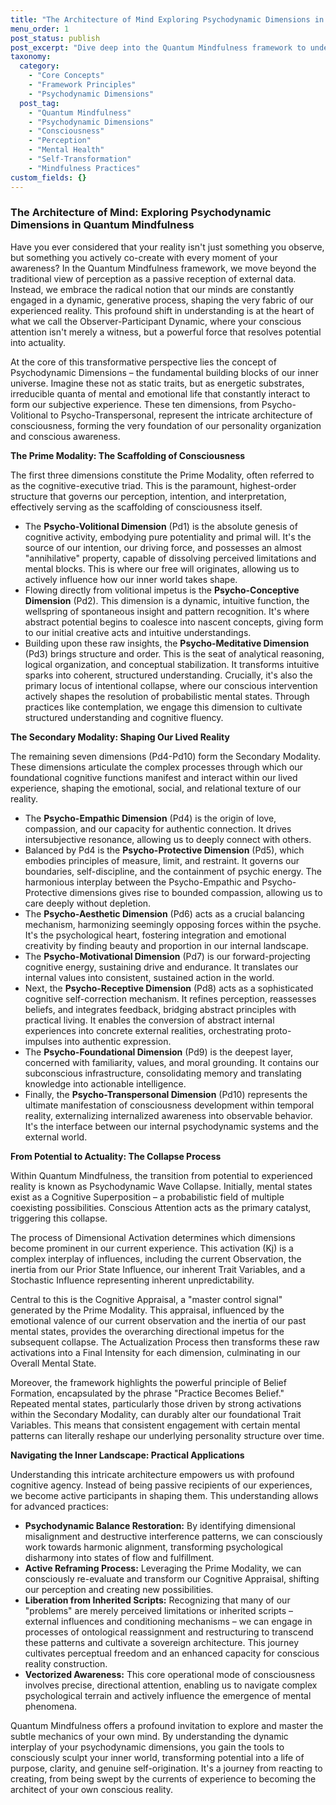 ```yaml
---
title: "The Architecture of Mind Exploring Psychodynamic Dimensions in Quantum Mindfulness"
menu_order: 1
post_status: publish
post_excerpt: "Dive deep into the Quantum Mindfulness framework to understand how your inner world is constructed. This post explores the psychodynamic dimensions that shape your perceptions, emotions, and reality, revealing how conscious attention can transform your experience from a field of potential into a life of purpose."
taxonomy:
  category:
    - "Core Concepts"
    - "Framework Principles"
    - "Psychodynamic Dimensions"
  post_tag:
    - "Quantum Mindfulness"
    - "Psychodynamic Dimensions"
    - "Consciousness"
    - "Perception"
    - "Mental Health"
    - "Self-Transformation"
    - "Mindfulness Practices"
custom_fields: {}
---
```


### The Architecture of Mind: Exploring Psychodynamic Dimensions in Quantum Mindfulness

Have you ever considered that your reality isn't just something you observe, but something you actively co-create with every moment of your awareness? In the Quantum Mindfulness framework, we move beyond the traditional view of perception as a passive reception of external data. Instead, we embrace the radical notion that our minds are constantly engaged in a dynamic, generative process, shaping the very fabric of our experienced reality. This profound shift in understanding is at the heart of what we call the Observer-Participant Dynamic, where your conscious attention isn't merely a witness, but a powerful force that resolves potential into actuality.

At the core of this transformative perspective lies the concept of Psychodynamic Dimensions – the fundamental building blocks of our inner universe. Imagine these not as static traits, but as energetic substrates, irreducible quanta of mental and emotional life that constantly interact to form our subjective experience. These ten dimensions, from Psycho-Volitional to Psycho-Transpersonal, represent the intricate architecture of consciousness, forming the very foundation of our personality organization and conscious awareness.

**The Prime Modality: The Scaffolding of Consciousness**

The first three dimensions constitute the Prime Modality, often referred to as the cognitive-executive triad. This is the paramount, highest-order structure that governs our perception, intention, and interpretation, effectively serving as the scaffolding of consciousness itself.

*   The **Psycho-Volitional Dimension** (Pd1) is the absolute genesis of cognitive activity, embodying pure potentiality and primal will. It's the source of our intention, our driving force, and possesses an almost "annihilative" property, capable of dissolving perceived limitations and mental blocks. This is where our free will originates, allowing us to actively influence how our inner world takes shape.
*   Flowing directly from volitional impetus is the **Psycho-Conceptive Dimension** (Pd2). This dimension is a dynamic, intuitive function, the wellspring of spontaneous insight and pattern recognition. It's where abstract potential begins to coalesce into nascent concepts, giving form to our initial creative acts and intuitive understandings.
*   Building upon these raw insights, the **Psycho-Meditative Dimension** (Pd3) brings structure and order. This is the seat of analytical reasoning, logical organization, and conceptual stabilization. It transforms intuitive sparks into coherent, structured understanding. Crucially, it's also the primary locus of intentional collapse, where our conscious intervention actively shapes the resolution of probabilistic mental states. Through practices like contemplation, we engage this dimension to cultivate structured understanding and cognitive fluency.

**The Secondary Modality: Shaping Our Lived Reality**

The remaining seven dimensions (Pd4-Pd10) form the Secondary Modality. These dimensions articulate the complex processes through which our foundational cognitive functions manifest and interact within our lived experience, shaping the emotional, social, and relational texture of our reality.

*   The **Psycho-Empathic Dimension** (Pd4) is the origin of love, compassion, and our capacity for authentic connection. It drives intersubjective resonance, allowing us to deeply connect with others.
*   Balanced by Pd4 is the **Psycho-Protective Dimension** (Pd5), which embodies principles of measure, limit, and restraint. It governs our boundaries, self-discipline, and the containment of psychic energy. The harmonious interplay between the Psycho-Empathic and Psycho-Protective dimensions gives rise to bounded compassion, allowing us to care deeply without depletion.
*   The **Psycho-Aesthetic Dimension** (Pd6) acts as a crucial balancing mechanism, harmonizing seemingly opposing forces within the psyche. It's the psychological heart, fostering integration and emotional creativity by finding beauty and proportion in our internal landscape.
*   The **Psycho-Motivational Dimension** (Pd7) is our forward-projecting cognitive energy, sustaining drive and endurance. It translates our internal values into consistent, sustained action in the world.
*   Next, the **Psycho-Receptive Dimension** (Pd8) acts as a sophisticated cognitive self-correction mechanism. It refines perception, reassesses beliefs, and integrates feedback, bridging abstract principles with practical living. It enables the conversion of abstract internal experiences into concrete external realities, orchestrating proto-impulses into authentic expression.
*   The **Psycho-Foundational Dimension** (Pd9) is the deepest layer, concerned with familiarity, values, and moral grounding. It contains our subconscious infrastructure, consolidating memory and translating knowledge into actionable intelligence.
*   Finally, the **Psycho-Transpersonal Dimension** (Pd10) represents the ultimate manifestation of consciousness development within temporal reality, externalizing internalized awareness into observable behavior. It's the interface between our internal psychodynamic systems and the external world.

**From Potential to Actuality: The Collapse Process**

Within Quantum Mindfulness, the transition from potential to experienced reality is known as Psychodynamic Wave Collapse. Initially, mental states exist as a Cognitive Superposition – a probabilistic field of multiple coexisting possibilities. Conscious Attention acts as the primary catalyst, triggering this collapse.

The process of Dimensional Activation determines which dimensions become prominent in our current experience. This activation (Kj) is a complex interplay of influences, including the current Observation, the inertia from our Prior State Influence, our inherent Trait Variables, and a Stochastic Influence representing inherent unpredictability.

Central to this is the Cognitive Appraisal, a "master control signal" generated by the Prime Modality. This appraisal, influenced by the emotional valence of our current observation and the inertia of our past mental states, provides the overarching directional impetus for the subsequent collapse. The Actualization Process then transforms these raw activations into a Final Intensity for each dimension, culminating in our Overall Mental State.

Moreover, the framework highlights the powerful principle of Belief Formation, encapsulated by the phrase "Practice Becomes Belief." Repeated mental states, particularly those driven by strong activations within the Secondary Modality, can durably alter our foundational Trait Variables. This means that consistent engagement with certain mental patterns can literally reshape our underlying personality structure over time.

**Navigating the Inner Landscape: Practical Applications**

Understanding this intricate architecture empowers us with profound cognitive agency. Instead of being passive recipients of our experiences, we become active participants in shaping them. This understanding allows for advanced practices:

*   **Psychodynamic Balance Restoration:** By identifying dimensional misalignment and destructive interference patterns, we can consciously work towards harmonic alignment, transforming psychological disharmony into states of flow and fulfillment.
*   **Active Reframing Process:** Leveraging the Prime Modality, we can consciously re-evaluate and transform our Cognitive Appraisal, shifting our perception and creating new possibilities.
*   **Liberation from Inherited Scripts:** Recognizing that many of our "problems" are merely perceived limitations or inherited scripts – external influences and conditioning mechanisms – we can engage in processes of ontological reassignment and restructuring to transcend these patterns and cultivate a sovereign architecture. This journey cultivates perceptual freedom and an enhanced capacity for conscious reality construction.
*   **Vectorized Awareness:** This core operational mode of consciousness involves precise, directional attention, enabling us to navigate complex psychological terrain and actively influence the emergence of mental phenomena.

Quantum Mindfulness offers a profound invitation to explore and master the subtle mechanics of your own mind. By understanding the dynamic interplay of your psychodynamic dimensions, you gain the tools to consciously sculpt your inner world, transforming potential into a life of purpose, clarity, and genuine self-origination. It's a journey from reacting to creating, from being swept by the currents of experience to becoming the architect of your own conscious reality.
